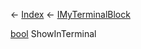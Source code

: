 ← [Index](Api-Index) ← [IMyTerminalBlock](Sandbox.ModAPI.Ingame.IMyTerminalBlock)

[bool](System.Boolean) ShowInTerminal